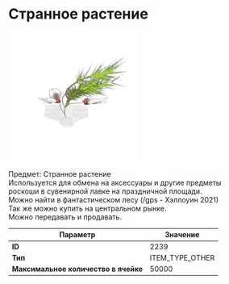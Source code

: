 # Странное растение

![Item Image](../img/2239.webp?raw=true)

Предмет: Странное растение<br>Используется для обмена на аксессуары и другие предметы <br>роскоши в сувенирной лавке на праздничной площади.<br>Можно найти в фантастическом лесу (/gps - Хэллоуин 2021)<br>Так же можно купить на центральном рынке.<br>Можно передавать и продавать.


| Параметр | Значение |
|----------|----------|
| **ID** | 2239 |
| **Тип** | ITEM_TYPE_OTHER |
| **Максимальное количество в ячейке** | 50000 |

